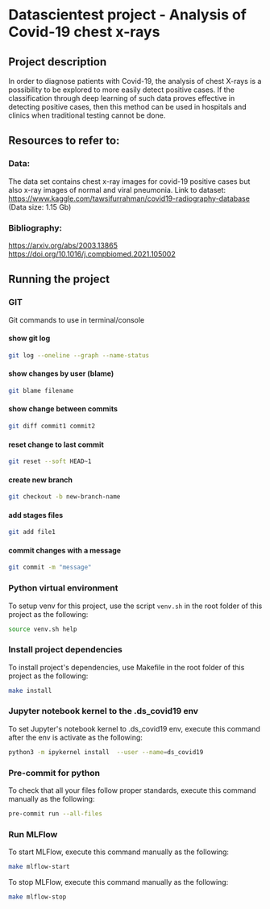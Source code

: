 # Datascientest project - Analysis of Covid-19 chest x-rays

## Project description

In order to diagnose patients with Covid-19, the analysis of chest X-rays is a possibility to be explored to more easily detect positive cases. If the classification through deep learning of such data proves effective in detecting positive cases, then this method can be used in hospitals and clinics when traditional testing cannot be done.

## Resources to refer to:
### Data:
The data set contains chest x-ray images for covid-19 positive cases but also x-ray images of normal and viral pneumonia. Link to dataset: https://www.kaggle.com/tawsifurrahman/covid19-radiography-database
(Data size: 1.15 Gb)

### Bibliography:
https://arxiv.org/abs/2003.13865
https://doi.org/10.1016/j.compbiomed.2021.105002

## Running the project
### GIT
Git commands to use in terminal/console
#### show git log
```bash
git log --oneline --graph --name-status
```
#### show changes by user (blame)
```bash
git blame filename
```
#### show change between commits
```bash
git diff commit1 commit2
```
#### reset change to last commit
```bash
git reset --soft HEAD~1
```
#### create new branch
```bash
git checkout -b new-branch-name
```
#### add stages files
```bash
git add file1
```
#### commit changes with a message
```bash
git commit -m "message"
```
### Python virtual environment
To setup venv for this project, use the script `venv.sh` in the root folder of this project as the following:
```bash
source venv.sh help
```
### Install project dependencies
To install project's dependencies, use Makefile in the root folder of this project as the following:
```bash
make install
```
### Jupyter notebook kernel to the .ds_covid19 env
To set Jupyter's notebook kernel to .ds_covid19 env, execute this command after the env is activate as the following:
```bash
python3 -m ipykernel install  --user --name=ds_covid19
```
### Pre-commit for python
To check that all your files follow proper standards, execute this command manually as the following:
```bash
pre-commit run --all-files
```
### Run MLFlow
To start MLFlow, execute this command manually as the following:
```bash
make mlflow-start
```
To stop MLFlow, execute this command manually as the following:
```bash
make mlflow-stop
```
